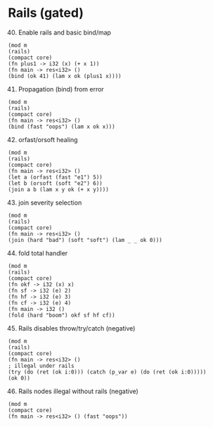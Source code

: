 # Rails (gated)

40. Enable rails and basic bind/map
```
(mod m
(rails)
(compact core)
(fn plus1 -> i32 (x) (+ x 1))
(fn main -> res<i32> ()
(bind (ok 41) (lam x ok (plus1 x))))
```

41. Propagation (bind) from error
```
(mod m
(rails)
(compact core)
(fn main -> res<i32> ()
(bind (fast "oops") (lam x ok x)))
```

42. orfast/orsoft healing
```
(mod m
(rails)
(compact core)
(fn main -> res<i32> ()
(let a (orfast (fast "e1") 5))
(let b (orsoft (soft "e2") 6))
(join a b (lam x y ok (+ x y))))
```

43. join severity selection
```
(mod m
(rails)
(compact core)
(fn main -> res<i32> ()
(join (hard "bad") (soft "soft") (lam _ _ ok 0)))
```

44. fold total handler
```
(mod m
(rails)
(compact core)
(fn okf -> i32 (x) x)
(fn sf -> i32 (e) 2)
(fn hf -> i32 (e) 3)
(fn cf -> i32 (e) 4)
(fn main -> i32 ()
(fold (hard "boom") okf sf hf cf))
```

45. Rails disables throw/try/catch (negative)
```
(mod m
(rails)
(compact core)
(fn main -> res<i32> ()
; illegal under rails
(try (do (ret (ok i:0))) (catch (p_var e) (do (ret (ok i:0)))))
(ok 0))
```

46. Rails nodes illegal without rails (negative)
```
(mod m
(compact core)
(fn main -> res<i32> () (fast "oops"))
```
